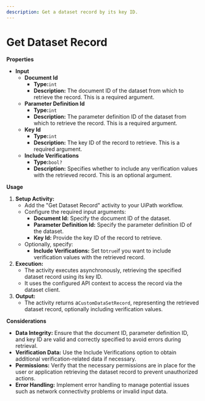 ```yaml
---
description: Get a dataset record by its key ID.
---
```


# Get Dataset Record

**Properties**

* **Input**
  * **Document Id**
    * **Type:**`int`
    * **Description:** The document ID of the dataset from which to retrieve the record. This is a required argument.
  * **Parameter Definition Id**
    * **Type:**`int`
    * **Description:** The parameter definition ID of the dataset from which to retrieve the record. This is a required argument.
  * **Key Id**
    * **Type:**`int`
    * **Description:** The key ID of the record to retrieve. This is a required argument.
  * **Include Verifications**
    * **Type:**`bool?`
    * **Description:** Specifies whether to include any verification values with the retrieved record. This is an optional argument.

**Usage**

1. **Setup Activity:**
   * Add the "Get Dataset Record" activity to your UiPath workflow.
   * Configure the required input arguments:
     * **Document Id:** Specify the document ID of the dataset.
     * **Parameter Definition Id:** Specify the parameter definition ID of the dataset.
     * **Key Id:** Provide the key ID of the record to retrieve.
   * Optionally, specify:
     * **Include Verifications:** Set to`true`if you want to include verification values with the retrieved record.
2. **Execution:**
   * The activity executes asynchronously, retrieving the specified dataset record using its key ID.
   * It uses the configured API context to access the record via the dataset client.
3. **Output:**
   * The activity returns a`CustomDataSetRecord`, representing the retrieved dataset record, optionally including verification values.

**Considerations**

* **Data Integrity:** Ensure that the document ID, parameter definition ID, and key ID are valid and correctly specified to avoid errors during retrieval.
* **Verification Data:** Use the Include Verifications option to obtain additional verification-related data if necessary.
* **Permissions:** Verify that the necessary permissions are in place for the user or application retrieving the dataset record to prevent unauthorized actions.
* **Error Handling:** Implement error handling to manage potential issues such as network connectivity problems or invalid input data.
